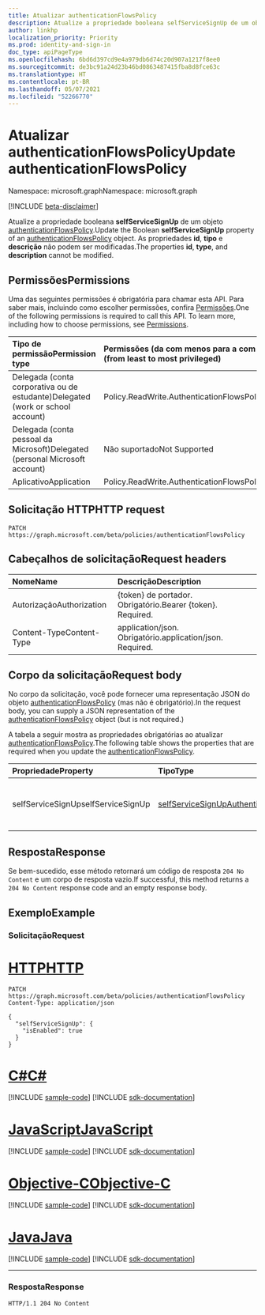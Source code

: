 ```yaml
---
title: Atualizar authenticationFlowsPolicy
description: Atualize a propriedade booleana selfServiceSignUp de um objeto authenticationFlowsPolicy.
author: linkhp
localization_priority: Priority
ms.prod: identity-and-sign-in
doc_type: apiPageType
ms.openlocfilehash: 6bd6d397cd9e4a979db6d74c20d907a1217f8ee0
ms.sourcegitcommit: de3bc91a24d23b46bd0863487415fba8d8fce63c
ms.translationtype: HT
ms.contentlocale: pt-BR
ms.lasthandoff: 05/07/2021
ms.locfileid: "52266770"
---
```

# <a name="update-authenticationflowspolicy"></a><span data-ttu-id="01834-103">Atualizar authenticationFlowsPolicy</span><span class="sxs-lookup"><span data-stu-id="01834-103">Update authenticationFlowsPolicy</span></span>

<span data-ttu-id="01834-104">Namespace: microsoft.graph</span><span class="sxs-lookup"><span data-stu-id="01834-104">Namespace: microsoft.graph</span></span>

[!INCLUDE [beta-disclaimer](../../includes/beta-disclaimer.md)]

<span data-ttu-id="01834-105">Atualize a propriedade booleana **selfServiceSignUp** de um objeto [authenticationFlowsPolicy](../resources/authenticationflowspolicy.md).</span><span class="sxs-lookup"><span data-stu-id="01834-105">Update the Boolean **selfServiceSignUp** property of an [authenticationFlowsPolicy](../resources/authenticationflowspolicy.md) object.</span></span> <span data-ttu-id="01834-106">As propriedades **id**, **tipo** e **descrição** não podem ser modificadas.</span><span class="sxs-lookup"><span data-stu-id="01834-106">The properties **id**, **type**, and **description** cannot be modified.</span></span>

## <a name="permissions"></a><span data-ttu-id="01834-107">Permissões</span><span class="sxs-lookup"><span data-stu-id="01834-107">Permissions</span></span>
<span data-ttu-id="01834-p102">Uma das seguintes permissões é obrigatória para chamar esta API. Para saber mais, incluindo como escolher permissões, confira [Permissões](/graph/permissions-reference).</span><span class="sxs-lookup"><span data-stu-id="01834-p102">One of the following permissions is required to call this API. To learn more, including how to choose permissions, see [Permissions](/graph/permissions-reference).</span></span>

|<span data-ttu-id="01834-110">Tipo de permissão</span><span class="sxs-lookup"><span data-stu-id="01834-110">Permission type</span></span>|<span data-ttu-id="01834-111">Permissões (da com menos para a com mais privilégios)</span><span class="sxs-lookup"><span data-stu-id="01834-111">Permissions (from least to most privileged)</span></span>|
|:---|:---|
|<span data-ttu-id="01834-112">Delegada (conta corporativa ou de estudante)</span><span class="sxs-lookup"><span data-stu-id="01834-112">Delegated (work or school account)</span></span>|<span data-ttu-id="01834-113">Policy.ReadWrite.AuthenticationFlows</span><span class="sxs-lookup"><span data-stu-id="01834-113">Policy.ReadWrite.AuthenticationFlows</span></span>|
|<span data-ttu-id="01834-114">Delegada (conta pessoal da Microsoft)</span><span class="sxs-lookup"><span data-stu-id="01834-114">Delegated (personal Microsoft account)</span></span>|<span data-ttu-id="01834-115">Não suportado</span><span class="sxs-lookup"><span data-stu-id="01834-115">Not Supported</span></span>|
|<span data-ttu-id="01834-116">Aplicativo</span><span class="sxs-lookup"><span data-stu-id="01834-116">Application</span></span>|<span data-ttu-id="01834-117">Policy.ReadWrite.AuthenticationFlows</span><span class="sxs-lookup"><span data-stu-id="01834-117">Policy.ReadWrite.AuthenticationFlows</span></span>|

## <a name="http-request"></a><span data-ttu-id="01834-118">Solicitação HTTP</span><span class="sxs-lookup"><span data-stu-id="01834-118">HTTP request</span></span>

<!-- {
  "blockType": "ignored"
}
-->
``` http
PATCH https://graph.microsoft.com/beta/policies/authenticationFlowsPolicy
```

## <a name="request-headers"></a><span data-ttu-id="01834-119">Cabeçalhos de solicitação</span><span class="sxs-lookup"><span data-stu-id="01834-119">Request headers</span></span>
|<span data-ttu-id="01834-120">Nome</span><span class="sxs-lookup"><span data-stu-id="01834-120">Name</span></span>|<span data-ttu-id="01834-121">Descrição</span><span class="sxs-lookup"><span data-stu-id="01834-121">Description</span></span>|
|:---|:---|
|<span data-ttu-id="01834-122">Autorização</span><span class="sxs-lookup"><span data-stu-id="01834-122">Authorization</span></span>|<span data-ttu-id="01834-p103">{token} de portador. Obrigatório.</span><span class="sxs-lookup"><span data-stu-id="01834-p103">Bearer {token}. Required.</span></span>|
|<span data-ttu-id="01834-125">Content-Type</span><span class="sxs-lookup"><span data-stu-id="01834-125">Content-Type</span></span>|<span data-ttu-id="01834-p104">application/json. Obrigatório.</span><span class="sxs-lookup"><span data-stu-id="01834-p104">application/json. Required.</span></span>|

## <a name="request-body"></a><span data-ttu-id="01834-128">Corpo da solicitação</span><span class="sxs-lookup"><span data-stu-id="01834-128">Request body</span></span>
<span data-ttu-id="01834-129">No corpo da solicitação, você pode fornecer uma representação JSON do objeto [authenticationFlowsPolicy](../resources/authenticationflowspolicy.md) (mas não é obrigatório).</span><span class="sxs-lookup"><span data-stu-id="01834-129">In the request body, you can supply a JSON representation of the [authenticationFlowsPolicy](../resources/authenticationflowspolicy.md) object (but is not required.)</span></span>

<span data-ttu-id="01834-130">A tabela a seguir mostra as propriedades obrigatórias ao atualizar [authenticationFlowsPolicy](../resources/authenticationflowspolicy.md).</span><span class="sxs-lookup"><span data-stu-id="01834-130">The following table shows the properties that are required when you update the [authenticationFlowsPolicy](../resources/authenticationflowspolicy.md).</span></span>

|<span data-ttu-id="01834-131">Propriedade</span><span class="sxs-lookup"><span data-stu-id="01834-131">Property</span></span>|<span data-ttu-id="01834-132">Tipo</span><span class="sxs-lookup"><span data-stu-id="01834-132">Type</span></span>|<span data-ttu-id="01834-133">Descrição</span><span class="sxs-lookup"><span data-stu-id="01834-133">Description</span></span>|
|:---|:---|:---|
|<span data-ttu-id="01834-134">selfServiceSignUp</span><span class="sxs-lookup"><span data-stu-id="01834-134">selfServiceSignUp</span></span>|[<span data-ttu-id="01834-135">selfServiceSignUpAuthenticationFlowConfiguration</span><span class="sxs-lookup"><span data-stu-id="01834-135">selfServiceSignUpAuthenticationFlowConfiguration</span></span>](../resources/selfservicesignupauthenticationflowconfiguration.md)|<span data-ttu-id="01834-136">Configuração de inscrição de autoatendimento.</span><span class="sxs-lookup"><span data-stu-id="01834-136">Self-service sign-up configuration.</span></span>|

## <a name="response"></a><span data-ttu-id="01834-137">Resposta</span><span class="sxs-lookup"><span data-stu-id="01834-137">Response</span></span>

<span data-ttu-id="01834-138">Se bem-sucedido, esse método retornará um código de resposta `204 No Content` e um corpo de resposta vazio.</span><span class="sxs-lookup"><span data-stu-id="01834-138">If successful, this method returns a `204 No Content` response code and an empty response body.</span></span>

## <a name="example"></a><span data-ttu-id="01834-139">Exemplo</span><span class="sxs-lookup"><span data-stu-id="01834-139">Example</span></span>

### <a name="request"></a><span data-ttu-id="01834-140">Solicitação</span><span class="sxs-lookup"><span data-stu-id="01834-140">Request</span></span>

# <a name="http"></a>[<span data-ttu-id="01834-141">HTTP</span><span class="sxs-lookup"><span data-stu-id="01834-141">HTTP</span></span>](#tab/http)
<!-- {
  "blockType": "request",
  "name": "update_authenticationflowspolicy"
}
-->
```http
PATCH https://graph.microsoft.com/beta/policies/authenticationFlowsPolicy
Content-Type: application/json

{
  "selfServiceSignUp": {
    "isEnabled": true
  }
}
```
# <a name="c"></a>[<span data-ttu-id="01834-142">C#</span><span class="sxs-lookup"><span data-stu-id="01834-142">C#</span></span>](#tab/csharp)
[!INCLUDE [sample-code](../includes/snippets/csharp/update-authenticationflowspolicy-csharp-snippets.md)]
[!INCLUDE [sdk-documentation](../includes/snippets/snippets-sdk-documentation-link.md)]

# <a name="javascript"></a>[<span data-ttu-id="01834-143">JavaScript</span><span class="sxs-lookup"><span data-stu-id="01834-143">JavaScript</span></span>](#tab/javascript)
[!INCLUDE [sample-code](../includes/snippets/javascript/update-authenticationflowspolicy-javascript-snippets.md)]
[!INCLUDE [sdk-documentation](../includes/snippets/snippets-sdk-documentation-link.md)]

# <a name="objective-c"></a>[<span data-ttu-id="01834-144">Objective-C</span><span class="sxs-lookup"><span data-stu-id="01834-144">Objective-C</span></span>](#tab/objc)
[!INCLUDE [sample-code](../includes/snippets/objc/update-authenticationflowspolicy-objc-snippets.md)]
[!INCLUDE [sdk-documentation](../includes/snippets/snippets-sdk-documentation-link.md)]

# <a name="java"></a>[<span data-ttu-id="01834-145">Java</span><span class="sxs-lookup"><span data-stu-id="01834-145">Java</span></span>](#tab/java)
[!INCLUDE [sample-code](../includes/snippets/java/update-authenticationflowspolicy-java-snippets.md)]
[!INCLUDE [sdk-documentation](../includes/snippets/snippets-sdk-documentation-link.md)]

---


### <a name="response"></a><span data-ttu-id="01834-146">Resposta</span><span class="sxs-lookup"><span data-stu-id="01834-146">Response</span></span>
<!-- {
  "blockType": "response",
  "truncated": true
} -->
``` http
HTTP/1.1 204 No Content
```


